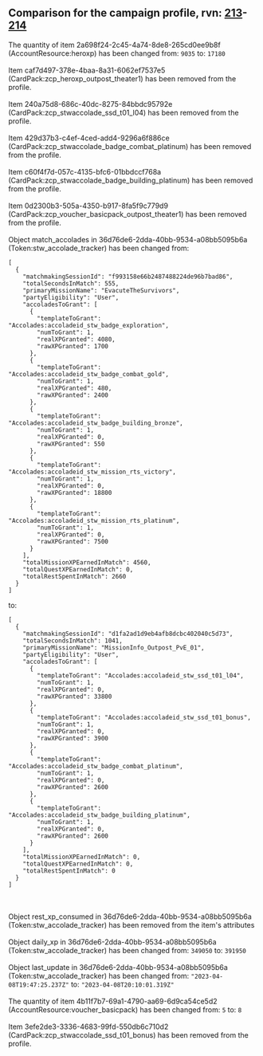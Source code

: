 ## Comparison for the campaign profile, rvn: [213](https://github.com/PRO100KatYT/FortniteProfileRevisions/tree/main/profiles/campaign/213%20campaign.json)-[214](https://github.com/PRO100KatYT/FortniteProfileRevisions/tree/main/profiles/campaign/214%20campaign.json)

The quantity of item 2a698f24-2c45-4a74-8de8-265cd0ee9b8f (AccountResource:heroxp) has been changed from: `9035` to: `17180`
<br><br>
Item caf7d497-378e-4baa-8a31-6062ef7537e5 (CardPack:zcp_heroxp_outpost_theater1) has been removed from the profile.
<br><br>
Item 240a75d8-686c-40dc-8275-84bbdc95792e (CardPack:zcp_stwaccolade_ssd_t01_l04) has been removed from the profile.
<br><br>
Item 429d37b3-c4ef-4ced-add4-9296a6f886ce (CardPack:zcp_stwaccolade_badge_combat_platinum) has been removed from the profile.
<br><br>
Item c60f4f7d-057c-4135-bfc6-01bbdccf768a (CardPack:zcp_stwaccolade_badge_building_platinum) has been removed from the profile.
<br><br>
Item 0d2300b3-505a-4350-b917-8fa5f9c779d9 (CardPack:zcp_voucher_basicpack_outpost_theater1) has been removed from the profile.
<br><br>
Object match_accolades in 36d76de6-2dda-40bb-9534-a08bb5095b6a (Token:stw_accolade_tracker) has been changed from:

```
[
  {
    "matchmakingSessionId": "f993158e66b2487488224de96b7bad86",
    "totalSecondsInMatch": 555,
    "primaryMissionName": "EvacuteTheSurvivors",
    "partyEligibility": "User",
    "accoladesToGrant": [
      {
        "templateToGrant": "Accolades:accoladeid_stw_badge_exploration",
        "numToGrant": 1,
        "realXPGranted": 4080,
        "rawXPGranted": 1700
      },
      {
        "templateToGrant": "Accolades:accoladeid_stw_badge_combat_gold",
        "numToGrant": 1,
        "realXPGranted": 480,
        "rawXPGranted": 2400
      },
      {
        "templateToGrant": "Accolades:accoladeid_stw_badge_building_bronze",
        "numToGrant": 1,
        "realXPGranted": 0,
        "rawXPGranted": 550
      },
      {
        "templateToGrant": "Accolades:accoladeid_stw_mission_rts_victory",
        "numToGrant": 1,
        "realXPGranted": 0,
        "rawXPGranted": 18800
      },
      {
        "templateToGrant": "Accolades:accoladeid_stw_mission_rts_platinum",
        "numToGrant": 1,
        "realXPGranted": 0,
        "rawXPGranted": 7500
      }
    ],
    "totalMissionXPEarnedInMatch": 4560,
    "totalQuestXPEarnedInMatch": 0,
    "totalRestSpentInMatch": 2660
  }
]
```

to:

```
[
  {
    "matchmakingSessionId": "d1fa2ad1d9eb4afb8dcbc402040c5d73",
    "totalSecondsInMatch": 1041,
    "primaryMissionName": "MissionInfo_Outpost_PvE_01",
    "partyEligibility": "User",
    "accoladesToGrant": [
      {
        "templateToGrant": "Accolades:accoladeid_stw_ssd_t01_l04",
        "numToGrant": 1,
        "realXPGranted": 0,
        "rawXPGranted": 33800
      },
      {
        "templateToGrant": "Accolades:accoladeid_stw_ssd_t01_bonus",
        "numToGrant": 1,
        "realXPGranted": 0,
        "rawXPGranted": 3900
      },
      {
        "templateToGrant": "Accolades:accoladeid_stw_badge_combat_platinum",
        "numToGrant": 1,
        "realXPGranted": 0,
        "rawXPGranted": 2600
      },
      {
        "templateToGrant": "Accolades:accoladeid_stw_badge_building_platinum",
        "numToGrant": 1,
        "realXPGranted": 0,
        "rawXPGranted": 2600
      }
    ],
    "totalMissionXPEarnedInMatch": 0,
    "totalQuestXPEarnedInMatch": 0,
    "totalRestSpentInMatch": 0
  }
]
```

<br><br>
Object rest_xp_consumed in 36d76de6-2dda-40bb-9534-a08bb5095b6a (Token:stw_accolade_tracker) has been removed from the item's attributes
<br><br>
Object daily_xp in 36d76de6-2dda-40bb-9534-a08bb5095b6a (Token:stw_accolade_tracker) has been changed from: `349050` to: `391950`
<br><br>
Object last_update in 36d76de6-2dda-40bb-9534-a08bb5095b6a (Token:stw_accolade_tracker) has been changed from: `"2023-04-08T19:47:25.237Z"` to: `"2023-04-08T20:10:01.319Z"`
<br><br>
The quantity of item 4b11f7b7-69a1-4790-aa69-6d9ca54ce5d2 (AccountResource:voucher_basicpack) has been changed from: `5` to: `8`
<br><br>
Item 3efe2de3-3336-4683-99fd-550db6c710d2 (CardPack:zcp_stwaccolade_ssd_t01_bonus) has been removed from the profile.
<br><br>
